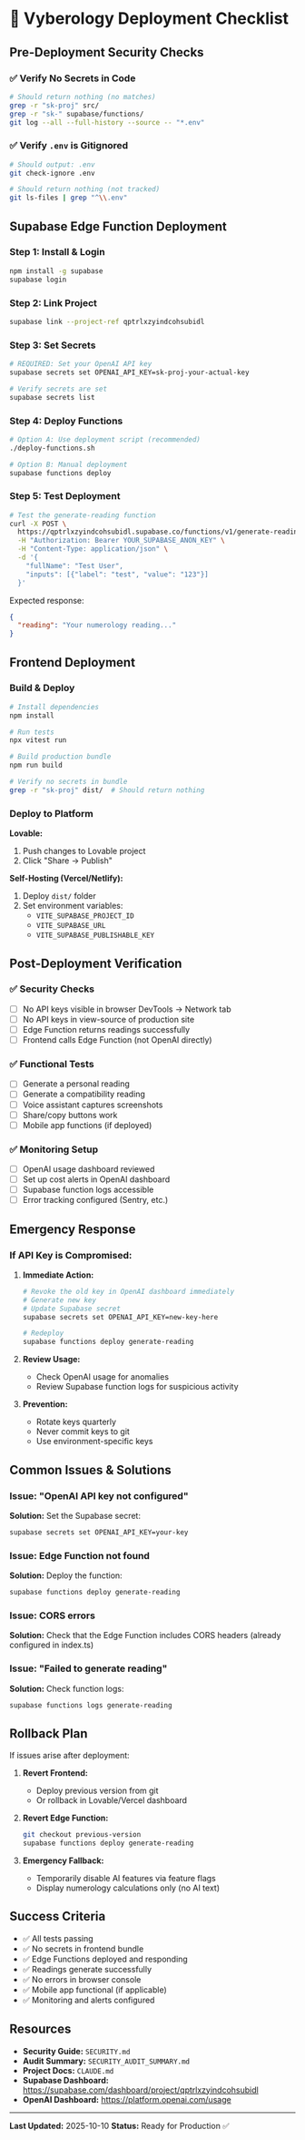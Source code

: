 # 🚀 Vyberology Deployment Checklist

## Pre-Deployment Security Checks

### ✅ Verify No Secrets in Code
```bash
# Should return nothing (no matches)
grep -r "sk-proj" src/
grep -r "sk-" supabase/functions/
git log --all --full-history --source -- "*.env"
```

### ✅ Verify `.env` is Gitignored
```bash
# Should output: .env
git check-ignore .env

# Should return nothing (not tracked)
git ls-files | grep "^\\.env"
```

## Supabase Edge Function Deployment

### Step 1: Install & Login
```bash
npm install -g supabase
supabase login
```

### Step 2: Link Project
```bash
supabase link --project-ref qptrlxzyindcohsubidl
```

### Step 3: Set Secrets
```bash
# REQUIRED: Set your OpenAI API key
supabase secrets set OPENAI_API_KEY=sk-proj-your-actual-key

# Verify secrets are set
supabase secrets list
```

### Step 4: Deploy Functions
```bash
# Option A: Use deployment script (recommended)
./deploy-functions.sh

# Option B: Manual deployment
supabase functions deploy
```

### Step 5: Test Deployment
```bash
# Test the generate-reading function
curl -X POST \
  https://qptrlxzyindcohsubidl.supabase.co/functions/v1/generate-reading \
  -H "Authorization: Bearer YOUR_SUPABASE_ANON_KEY" \
  -H "Content-Type: application/json" \
  -d '{
    "fullName": "Test User",
    "inputs": [{"label": "test", "value": "123"}]
  }'
```

Expected response:
```json
{
  "reading": "Your numerology reading..."
}
```

## Frontend Deployment

### Build & Deploy
```bash
# Install dependencies
npm install

# Run tests
npx vitest run

# Build production bundle
npm run build

# Verify no secrets in bundle
grep -r "sk-proj" dist/  # Should return nothing
```

### Deploy to Platform

**Lovable:**
1. Push changes to Lovable project
2. Click "Share → Publish"

**Self-Hosting (Vercel/Netlify):**
1. Deploy `dist/` folder
2. Set environment variables:
   - `VITE_SUPABASE_PROJECT_ID`
   - `VITE_SUPABASE_URL`
   - `VITE_SUPABASE_PUBLISHABLE_KEY`

## Post-Deployment Verification

### ✅ Security Checks
- [ ] No API keys visible in browser DevTools → Network tab
- [ ] No API keys in view-source of production site
- [ ] Edge Function returns readings successfully
- [ ] Frontend calls Edge Function (not OpenAI directly)

### ✅ Functional Tests
- [ ] Generate a personal reading
- [ ] Generate a compatibility reading
- [ ] Voice assistant captures screenshots
- [ ] Share/copy buttons work
- [ ] Mobile app functions (if deployed)

### ✅ Monitoring Setup
- [ ] OpenAI usage dashboard reviewed
- [ ] Set up cost alerts in OpenAI dashboard
- [ ] Supabase function logs accessible
- [ ] Error tracking configured (Sentry, etc.)

## Emergency Response

### If API Key is Compromised:

1. **Immediate Action:**
   ```bash
   # Revoke the old key in OpenAI dashboard immediately
   # Generate new key
   # Update Supabase secret
   supabase secrets set OPENAI_API_KEY=new-key-here

   # Redeploy
   supabase functions deploy generate-reading
   ```

2. **Review Usage:**
   - Check OpenAI usage for anomalies
   - Review Supabase function logs for suspicious activity

3. **Prevention:**
   - Rotate keys quarterly
   - Never commit keys to git
   - Use environment-specific keys

## Common Issues & Solutions

### Issue: "OpenAI API key not configured"
**Solution:** Set the Supabase secret:
```bash
supabase secrets set OPENAI_API_KEY=your-key
```

### Issue: Edge Function not found
**Solution:** Deploy the function:
```bash
supabase functions deploy generate-reading
```

### Issue: CORS errors
**Solution:** Check that the Edge Function includes CORS headers (already configured in index.ts)

### Issue: "Failed to generate reading"
**Solution:** Check function logs:
```bash
supabase functions logs generate-reading
```

## Rollback Plan

If issues arise after deployment:

1. **Revert Frontend:**
   - Deploy previous version from git
   - Or rollback in Lovable/Vercel dashboard

2. **Revert Edge Function:**
   ```bash
   git checkout previous-version
   supabase functions deploy generate-reading
   ```

3. **Emergency Fallback:**
   - Temporarily disable AI features via feature flags
   - Display numerology calculations only (no AI text)

## Success Criteria

- ✅ All tests passing
- ✅ No secrets in frontend bundle
- ✅ Edge Functions deployed and responding
- ✅ Readings generate successfully
- ✅ No errors in browser console
- ✅ Mobile app functional (if applicable)
- ✅ Monitoring and alerts configured

## Resources

- **Security Guide:** `SECURITY.md`
- **Audit Summary:** `SECURITY_AUDIT_SUMMARY.md`
- **Project Docs:** `CLAUDE.md`
- **Supabase Dashboard:** https://supabase.com/dashboard/project/qptrlxzyindcohsubidl
- **OpenAI Dashboard:** https://platform.openai.com/usage

---

**Last Updated:** 2025-10-10
**Status:** Ready for Production ✅
